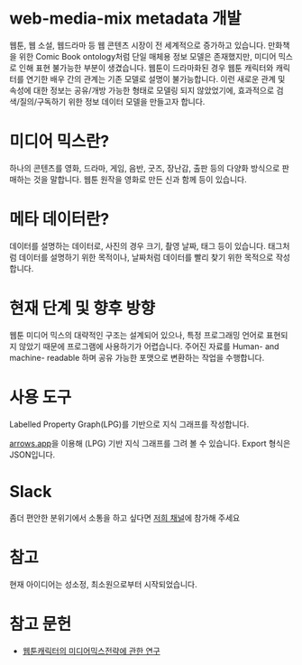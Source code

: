 # web-media-mix metadata 개발

웹툰, 웹 소설, 웹드라마 등 웹 콘텐츠 시장이 전 세계적으로 증가하고 있습니다. 만화책을 위한 Comic Book ontology처럼 단일 매체용 정보 모델은 존재했지만, 미디어 믹스로 인해 표현 불가능한 부분이 생겼습니다. 웹툰이 드라마화된 경우 웹툰 캐릭터와 캐릭터를 연기한 배우 간의 관계는 기존 모델로 설명이 불가능합니다. 이런 새로운 관계 및 속성에 대한 정보는 공유/개방 가능한 형태로 모델링 되지 않았었기에, 효과적으로 검색/질의/구독하기 위한 정보 데이터 모델을 만들고자 합니다. 


# 미디어 믹스란?
하나의 콘텐츠를 영화, 드라마, 게임, 음반, 굿즈, 장난감, 출판 등의 다양화 방식으로 판매하는 것을 말합니다. 웹툰 원작을 영화로 만든 신과 함께 등이 있습니다. 

# 메타 데이터란?
데이터를 설명하는 데이터로, 사진의 경우 크기, 촬영 날짜, 태그 등이 있습니다.
태그처럼 데이터를 설명하기 위한 목적이나, 날짜처럼 데이터를 빨리 찾기 위한 목적으로 작성합니다. 

# 현재 단계 및 향후 방향
웹툰 미디어 믹스의 대략적인 구조는 설계되어 있으나, 특정 프로그래밍 언어로 표현되지 않았기 때문에 프로그램에 사용하기가 어렵습니다.
주어진 자료를 Human- and machine- readable 하며 공유 가능한 포맷으로 변환하는 작업을 수행합니다.

# 사용 도구
Labelled Property Graph(LPG)를 기반으로 지식 그래프를 작성합니다. 

[arrows.app](https://arrows.app/)을 이용해 (LPG) 기반 지식 그래프를 그려 볼 수 있습니다. Export 형식은 JSON입니다. 

# Slack
좀더 편안한 분위기에서 소통을 하고 싶다면 [저희 채널](https://oss-zcz2039.slack.com/archives/C038481L8JK)에 참가해 주세요


# 참고

현재 아이디어는 성소정, 최소원으로부터 시작되었습니다. 

# 참고 문헌
- [웹툰캐릭터의 미디어믹스전략에 관한 연구](http://www.riss.kr/search/detail/DetailView.do?p_mat_type=be54d9b8bc7cdb09&control_no=f6c6137ed82e927effe0bdc3ef48d419&keyword=%EB%AF%B8%EB%94%94%EC%96%B4%EB%AF%B9%EC%8A%A4)
